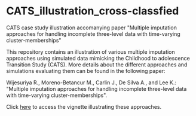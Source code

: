 # CATS_illustration_cross-classfied
 CATS case study illustration accomanying paper "Multiple imputation approaches for handling incomplete three-level data with time-varying cluster-memberships"
 
This repository contains an illustration of various multiple imputation approaches using simulated data mimicking the Childhood to adolescence Transition Study (CATS). More details about the different approaches and simulations evaluating them can be found in the following paper:

Wijesuriya R., Moreno-Betancur M., Carlin J., De Silva A., and Lee K.: "Multiple imputation approaches for handling incomplete three-level data with time-varying cluster-memberships". 

Click [here](https://threelevelmicross-classified.netlify.app/) to access the vignette illustrating these approaches.
 
